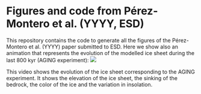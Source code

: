 # Figures and code from Pérez-Montero et al. (YYYY, ESD)

This repository contains the code to generate all the figures of the Pérez-Montero et al. (YYYY) paper submitted to ESD. Here we show also an animation that represents the evolution of the modelled ice sheet during the last 800 kyr (AGING experiment):
![](https://github.com/sperezmont/Perez-Montero-etal_YYYY_ESD/blob/main/figures/pacco_animation_s1_a1.gif)

This video shows the evolution of the ice sheet corresponding to the AGING experiment. It shows the elevation of the ice sheet, the sinking of the bedrock, the color of the ice and the variation in insolation.
